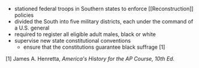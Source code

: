 - stationed federal troops in Southern states to enforce [[Reconstruction]] policies
- divided the South into five military districts, each under the command of a U.S. general
- required to register all eligible adult males, black or white
- supervise new state constitutional conventions
	- ensure that the constitutions guarantee black suffrage [1]

[1] James A. Henretta, *America's History for the AP Course, 10th Ed.*